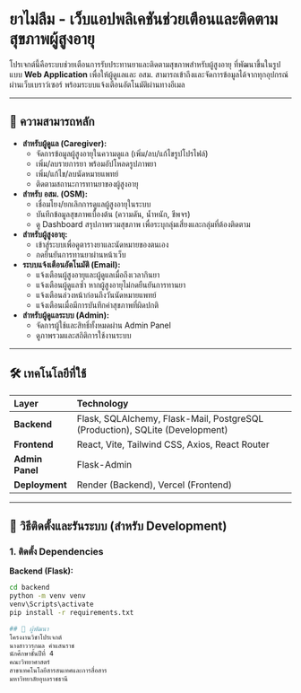# ยาไม่ลืม - เว็บแอปพลิเคชันช่วยเตือนและติดตามสุขภาพผู้สูงอายุ

โปรเจกต์นี้คือระบบช่วยเตือนการรับประทานยาและติดตามสุขภาพสำหรับผู้สูงอายุ ที่พัฒนาขึ้นในรูปแบบ **Web Application** เพื่อให้ผู้ดูแลและ อสม. สามารถเข้าถึงและจัดการข้อมูลได้จากทุกอุปกรณ์ผ่านเว็บเบราว์เซอร์ พร้อมระบบแจ้งเตือนอัตโนมัติผ่านทางอีเมล

---

## 🎯 ความสามารถหลัก

-   **สำหรับผู้ดูแล (Caregiver):**
    -   จัดการข้อมูลผู้สูงอายุในความดูแล (เพิ่ม/ลบ/แก้ไขรูปโปรไฟล์)
    -   เพิ่ม/ลบรายการยา พร้อมอัปโหลดรูปภาพยา
    -   เพิ่ม/แก้ไข/ลบนัดหมายแพทย์
    -   ติดตามสถานะการทานยาของผู้สูงอายุ
-   **สำหรับ อสม. (OSM):**
    -   เชื่อมโยง/ยกเลิกการดูแลผู้สูงอายุในระบบ
    -   บันทึกข้อมูลสุขภาพเบื้องต้น (ความดัน, น้ำหนัก, ชีพจร)
    -   ดู Dashboard สรุปภาพรวมสุขภาพ เพื่อระบุกลุ่มเสี่ยงและกลุ่มที่ต้องติดตาม
-   **สำหรับผู้สูงอายุ:**
    -   เข้าสู่ระบบเพื่อดูตารางยาและนัดหมายของตนเอง
    -   กดยืนยันการทานยาผ่านหน้าเว็บ
-   **ระบบแจ้งเตือนอัตโนมัติ (Email):**
    -   แจ้งเตือนผู้สูงอายุและผู้ดูแลเมื่อถึงเวลากินยา
    -   แจ้งเตือนผู้ดูแลซ้ำ หากผู้สูงอายุไม่กดยืนยันการทานยา
    -   แจ้งเตือนล่วงหน้าก่อนถึงวันนัดหมายแพทย์
    -   แจ้งเตือนเมื่อมีการบันทึกค่าสุขภาพที่ผิดปกติ
-   **สำหรับผู้ดูแลระบบ (Admin):**
    -   จัดการผู้ใช้และสิทธิ์ทั้งหมดผ่าน Admin Panel
    -   ดูภาพรวมและสถิติการใช้งานระบบ

---

## 🛠 เทคโนโลยีที่ใช้

| Layer | Technology |
| :--- | :--- |
| **Backend** | Flask, SQLAlchemy, Flask-Mail, PostgreSQL (Production), SQLite (Development) |
| **Frontend** | React, Vite, Tailwind CSS, Axios, React Router |
| **Admin Panel** | Flask-Admin |
| **Deployment**| Render (Backend), Vercel (Frontend) |

---

## 🚀 วิธีติดตั้งและรันระบบ (สำหรับ Development)

### 1. ติดตั้ง Dependencies

**Backend (Flask):**
```bash
cd backend
python -m venv venv
venv\Scripts\activate
pip install -r requirements.txt

## 🙏 ผู้พัฒนา
โครงงานวิชาโปรเจกต์
นางสาววรกมล คำแสนราช
นักศึกษาชั้นปีที่ 4
คณะวิทยาศาสตร์
สาขาเทคโนโลยีสารสนเทศและการสื่อสาร
มหาวิทยาลัยอุบลราชธานี
